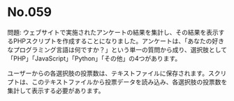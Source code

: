# No.059

問題: ウェブサイトで実施されたアンケートの結果を集計し、その結果を表示するPHPスクリプトを作成することになりました。アンケートは、「あなたの好きなプログラミング言語は何ですか？」という単一の質問から成り、選択肢として「PHP」「JavaScript」「Python」「その他」の4つがあります。

ユーザーからの各選択肢の投票数は、テキストファイルに保存されます。スクリプトは、このテキストファイルから投票データを読み込み、各選択肢の投票数を集計して表示する必要があります。
